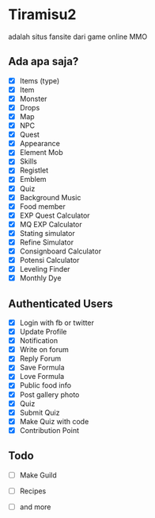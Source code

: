 # Tiramisu2

adalah situs fansite dari game online MMO

## Ada apa saja?

- [x] Items (type)
- [x] Item
- [x] Monster
- [x] Drops
- [x] Map
- [x] NPC
- [x] Quest
- [x] Appearance
- [x] Element Mob
- [x] Skills
- [x] Registlet
- [x] Emblem
- [x] Quiz
- [x] Background Music
- [x] Food member
- [x] EXP Quest Calculator
- [x] MQ EXP Calculator
- [x] Stating simulator
- [x] Refine Simulator
- [x] Consignboard Calculator
- [x] Potensi Calculator
- [x] Leveling Finder
- [x] Monthly Dye

## Authenticated Users 

- [x] Login with fb or twitter
- [x] Update Profile
- [x] Notification
- [x] Write on forum
- [x] Reply Forum
- [x] Save Formula
- [x] Love Formula
- [x] Public food info
- [x] Post gallery photo
- [x] Quiz
- [x] Submit Quiz
- [x] Make Quiz with code
- [x] Contribution Point

## Todo
- [ ] Make Guild
- [ ] Recipes
- [ ] and more


